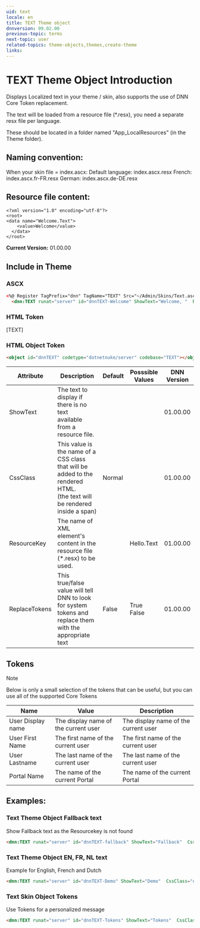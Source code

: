 ```yaml
---
uid: text  
locale: en  
title: TEXT Theme object  
dnnversion: 09.02.00  
previous-topic: terms  
next-topic: user  
related-topics: theme-objects,themes,create-theme  
links:  
---
```


# TEXT Theme Object Introduction  

Displays Localized text in your theme / skin, also supports the use of DNN Core Token replacement. 
 
The text will be loaded from a resource file (*.resx), you need a separate resx file per language. 
 
These should be located in a folder named "App_LocalResources" (in the Theme folder). 
 
  
 
## Naming convention: 
 
When your skin file = index.ascx: 
Default language: index.ascx.resx 
French: index.ascx.fr-FR.resx 
German: index.ascx.de-DE.resx 
 
  
 
## Resource file content: 
 
~~~ 
<?xml version="1.0" encoding="utf-8"?> 
<root> 
<data name="Welcome.Text"> 
    <value>Welcome</value> 
  </data> 
</root> 
~~~ 


**Current Version:** 01.00.00  


## Include in Theme

### ASCX
``` html
<%@ Register TagPrefix="dnn" TagName="TEXT" Src="~/Admin/Skins/Text.ascx" %>  
  <dnn:TEXT runat="server" id="dnnTEXT-Welcome" ShowText="Welcome, "  ResourceKey="Welcome.Text" ReplaceTokens="False" />
```

### HTML Token
[TEXT]

### HTML Object Token
``` html
<object id="dnnTEXT" codetype="dotnetnuke/server" codebase="TEXT"></object>
```

| Attribute | Description | Default | Posssible Values | DNN Version |
| --- | --- | --- | --- | --- |
| ShowText  | The text to display if there is no text<br/>available from a resource file. |  |  | 01.00.00 |
| CssClass  | This value is the name of a CSS class that will be added to the rendered HTML.<br/>(the text will be rendered inside a span) | Normal |  | 01.00.00 |
| ResourceKey  | The name of XML element's content in the resource file (*.resx) to be used.  |  | Hello.Text | 01.00.00 |
| ReplaceTokens  | This true/false value will tell DNN to look for system tokens and replace them with the appropriate text | False | True<br/>False | 01.00.00 |

##  Tokens
> [!NOTE] 
> 

Below is only a small selection of the tokens that can be useful, but you can use all of the supported Core Tokens
 




| Name | Value | Description | 
| --- | --- | --- | 
| User Display name | The display name of the current user | The display name of the current user |
| User First Name | The first name of the current user | The first name of the current user |
| User Lastname | The last name of the current user | The last name of the current user |
| Portal Name | The name of the current Portal | The name of the current Portal |


## Examples:

### Text Theme Object Fallback text
Show Fallback text as the Resourcekey is not found

~~~html
<dnn:TEXT runat="server" id="dnnTEXT-fallback" ShowText="Fallback"  CssClass="dnn-text" ResourceKey="Main.Text" ReplaceTokens="False" />


~~~


### Text Theme Object EN, FR, NL text
Example for English, French and Dutch

~~~html
<dnn:TEXT runat="server" id="dnnTEXT-Demo" ShowText="Demo"  CssClass="dnn-text" ResourceKey="Example.Text" ReplaceTokens="False" />
~~~


### Text Skin Object Tokens
Use Tokens for a personalized message

~~~html
<dnn:TEXT runat="server" id="dnnTEXT-Tokens" ShowText="Tokens"  CssClass="dnn-text" ResourceKey="Token.Text" ReplaceTokens="True" />
~~~

